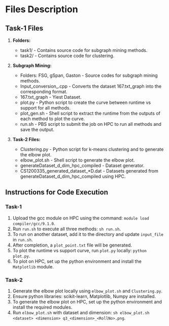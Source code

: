 # Files Description

## Task-1 Files
1. **Folders:** 
   - task1/ - Contains source code for subgraph mining methods.
   - task2/ - Contains source code for clustering.

2. **Subgraph Mining:**
   - Folders: FSG, gSpan, Gaston - Source codes for subgraph mining methods.
   - Input_conversion_<Method Name>.cpp - Converts the dataset 167.txt_graph into the corresponding format.
   - 167.txt_graph - Yiest Dataset.
   - plot.py - Python script to create the curve between runtime vs support for all methods.
   - plot_gen.sh - Shell script to extract the runtime from the outputs of each method to plot the curve.
   - run.sh - PBS script to submit the job on HPC to run all methods and save the output.

3. **Task-2 Files:**
   - Clustering.py - Python script for k-means clustering and to generate the elbow plot.
   - elbow_plot.sh - Shell script to generate the elbow plot.
   - generateDataset_d_dim_hpc_compiled - Dataset generator.
   - CS1200335_generated_dataset_*D.dat - Datasets generated from generateDataset_d_dim_hpc_compiled using HPC.

## Instructions for Code Execution

### Task-1
1. Upload the gcc module on HPC using the command: `module load compiler/gcc/9.1.0`.
2. Run `run.sh` to execute all three methods: `sh run.sh`.
3. To run on another dataset, add it to the directory and update `input_file` in `run.sh`.
4. After completion, a `plot_point.txt` file will be generated.
5. To plot the runtime vs support curve, run `plot.py` locally: `python plot.py`.
6. To plot on HPC, set up the python environment and install the `Matplotlib` module.

### Task-2
1. Generate the elbow plot locally using `elbow_plot.sh` and `Clustering.py`.
2. Ensure python libraries: scikit-learn, Matplotlib, Numpy are installed.
3. To generate the elbow plot on HPC, set up the python environment and install the required modules.
4. Run `elbow_plot.sh` with dataset and dimension: `sh elbow_plot.sh <dataset> <dimension> q3_<dimension>_<RollNo>.png`.